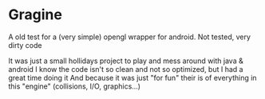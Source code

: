 Gragine
=======

A old test for a (very simple) opengl wrapper for android. Not tested, very dirty code

It was just a small hollidays project to play and mess around with java & android
I know the code isn't so clean and not so optimized, but I had a great time doing it
And because it was just "for fun" their is of everything in this "engine" (collisions, I/O, graphics...)
